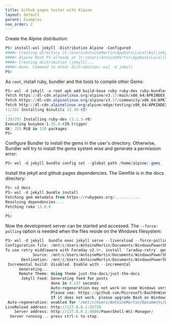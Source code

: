 ```yaml
---
title: Github pages tester with Alpine
layout: default
parent: Examples
nav_order: 2
---
```


Create the Alpine distribution:

```powershell
PS> install-wsl jekyll -Distribution Alpine -Configured
####> Creating directory [C:\Users\AntoineMartin\AppData\Local\Wsl\jekyll]...
####> Alpine Root FS already at [C:\Users\AntoineMartin\AppData\Local\Wsl\RootFS\miniwsl.alpine.rootfs.tar.gz].
####> Creating distribution [jekyll]...
####> Done. Command to enter distribution: wsl -d jekyll
PS>
```

As `root`, install ruby, bundler and the tools to compile other Gems:

```powershell
PS> wsl -d jekyll -u root apk add build-base ruby ruby-dev ruby-bundler
fetch https://dl-cdn.alpinelinux.org/alpine/v3.17/main/x86_64/APKINDEX.tar.gz
fetch https://dl-cdn.alpinelinux.org/alpine/v3.17/community/x86_64/APKINDEX.tar.gz
fetch http://dl-cdn.alpinelinux.org/alpine/edge/testing/x86_64/APKINDEX.tar.gz
(1/29) Installing binutils (2.39-r2)
...
(29/29) Installing ruby-dev (3.1.3-r0)
Executing busybox-1.35.0-r29.trigger
OK: 325 MiB in 119 packages
PS>
```

Configure Bundler to install the gems in the user's directory. Otherwise,
Bundler will try to install the gems system wise and generate a permission
error:

```powershell
PS> wsl -d jekyll bundle config set --global path /home/alpine/.gems
```

Install the jekyll and github pages dependencies. The Gemfile is in the docs
directory:

```powershell
PS> cd docs
PS> wsl -d jekyll bundle install
Fetching gem metadata from https://rubygems.org/...........
Resolving dependencies....
Fetching rake 13.0.6
...
PS>
```

Now the development server can be started and accessed. The `--force-polling`
option is needed when the files reside on the Windows filesystem:

```powershell
PS> wsl -d jekyll  bundle exec jekyll serve --livereload --force-polling
Configuration file: /mnt/c/Users/AntoineMartin/Documents/WindowsPowerShell/Modules/Wsl-Manager/docs/_config.yml
To use retry middleware with Faraday v2.0+, install `faraday-retry` gem
            Source: /mnt/c/Users/AntoineMartin/Documents/WindowsPowerShell/Modules/Wsl-Manager/docs
       Destination: /mnt/c/Users/AntoineMartin/Documents/WindowsPowerShell/Modules/Wsl-Manager/docs/_site
 Incremental build: disabled. Enable with --incremental
      Generating...
      Remote Theme: Using theme just-the-docs/just-the-docs
       Jekyll Feed: Generating feed for posts
                    done in 4.137 seconds.
                    Auto-regeneration may not work on some Windows versions.
                    Please see: https://github.com/Microsoft/BashOnWindows/issues/216
                    If it does not work, please upgrade Bash on Windows or run Jekyll with --no-watch.
 Auto-regeneration: enabled for '/mnt/c/Users/AntoineMartin/Documents/WindowsPowerShell/Modules/Wsl-Manager/docs'
LiveReload address: http://127.0.0.1:35729
    Server address: http://127.0.0.1:4000/PowerShell-Wsl-Manager/
  Server running... press ctrl-c to stop.
```
